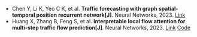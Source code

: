 * Chen Y, Li K, Yeo C K, et al. <b>Traffic forecasting with graph spatial-temporal position recurrent network[J]</b>. Neural Networks, 2023. [Link](https://www.sciencedirect.com/science/article/pii/S0893608023001260)
* Huang X, Zhang B, Feng S, et al. <b>Interpretable local flow attention for multi-step traffic flow prediction[J]</b>. Neural Networks, 2023. [Link](https://www.sciencedirect.com/science/article/pii/S0893608023000230) [Code](https://github.com/hub5/LFAConvLSTM)
